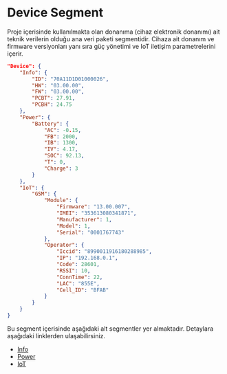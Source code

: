 # Device Segment

Proje içerisinde kullanılmakta olan donanıma (cihaz elektronik donanımı) ait teknik verilerin olduğu ana veri paketi segmentidir. Cihaza ait donanım ve firmware versiyonları yanı sıra güç yönetimi ve IoT iletişim parametrelerini içerir.

```json
"Device": {
    "Info": {
        "ID": "70A11D1D01000026",
        "HW": "03.00.00",
        "FW": "03.00.00",
        "PCBT": 27.91,
        "PCBH": 24.75
    },
    "Power": {
        "Battery": {
            "AC": -0.15,
            "FB": 2000,
            "IB": 1300,
            "IV": 4.17,
            "SOC": 92.13,
            "T": 0,
            "Charge": 3
        }
    },
    "IoT": {
        "GSM": {
            "Module": {
                "Firmware": "13.00.007",
                "IMEI": "353613080341871",
                "Manufacturer": 1,
                "Model": 1,
                "Serial": "0001767743"
            },
            "Operator": {
                "Iccid": "8990011916180288985",
                "IP": "192.168.0.1",
                "Code": 28601,
                "RSSI": 10,
                "ConnTime": 22,
                "LAC": "855E",
                "Cell_ID": "BFAB"
            }
        }
    }
}
```

Bu segment içerisinde aşağıdaki alt segmentler yer almaktadır. Detaylara aşağıdaki linklerden ulaşabilirsiniz.

* [Info](Info/Readme.md)
* [Power](Power/Readme.md)
* [IoT](IoT/Readme.md)